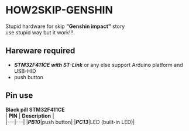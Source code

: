 # HOW2SKIP-GENSHIN  
Stupid hardware for skip **"Genshin impact"** story   
use stupid way but it work!!!

## Hareware required
+ ***STM32F411CE with ST-Link*** or any else support Arduino platform and USB-HID
+ push button

## Pin use
**Black pill STM32F411CE**  
| **PIN** | **Description** |  
|---|---|
|***PB10***|push button|
|***PC13***|LED (built-in LED)|
